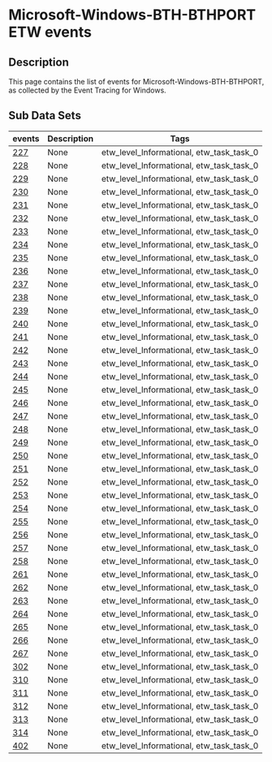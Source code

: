 # Microsoft-Windows-BTH-BTHPORT ETW events

## Description
This page contains the list of events for Microsoft-Windows-BTH-BTHPORT, as collected by the Event Tracing for Windows.

## Sub Data Sets
|events|Description|Tags|
|---|---|---|
|[227](events/event-227.md)|None|etw_level_Informational, etw_task_task_0|
|[228](events/event-228.md)|None|etw_level_Informational, etw_task_task_0|
|[229](events/event-229.md)|None|etw_level_Informational, etw_task_task_0|
|[230](events/event-230.md)|None|etw_level_Informational, etw_task_task_0|
|[231](events/event-231.md)|None|etw_level_Informational, etw_task_task_0|
|[232](events/event-232.md)|None|etw_level_Informational, etw_task_task_0|
|[233](events/event-233.md)|None|etw_level_Informational, etw_task_task_0|
|[234](events/event-234.md)|None|etw_level_Informational, etw_task_task_0|
|[235](events/event-235.md)|None|etw_level_Informational, etw_task_task_0|
|[236](events/event-236.md)|None|etw_level_Informational, etw_task_task_0|
|[237](events/event-237.md)|None|etw_level_Informational, etw_task_task_0|
|[238](events/event-238.md)|None|etw_level_Informational, etw_task_task_0|
|[239](events/event-239.md)|None|etw_level_Informational, etw_task_task_0|
|[240](events/event-240.md)|None|etw_level_Informational, etw_task_task_0|
|[241](events/event-241.md)|None|etw_level_Informational, etw_task_task_0|
|[242](events/event-242.md)|None|etw_level_Informational, etw_task_task_0|
|[243](events/event-243.md)|None|etw_level_Informational, etw_task_task_0|
|[244](events/event-244.md)|None|etw_level_Informational, etw_task_task_0|
|[245](events/event-245.md)|None|etw_level_Informational, etw_task_task_0|
|[246](events/event-246.md)|None|etw_level_Informational, etw_task_task_0|
|[247](events/event-247.md)|None|etw_level_Informational, etw_task_task_0|
|[248](events/event-248.md)|None|etw_level_Informational, etw_task_task_0|
|[249](events/event-249.md)|None|etw_level_Informational, etw_task_task_0|
|[250](events/event-250.md)|None|etw_level_Informational, etw_task_task_0|
|[251](events/event-251.md)|None|etw_level_Informational, etw_task_task_0|
|[252](events/event-252.md)|None|etw_level_Informational, etw_task_task_0|
|[253](events/event-253.md)|None|etw_level_Informational, etw_task_task_0|
|[254](events/event-254.md)|None|etw_level_Informational, etw_task_task_0|
|[255](events/event-255.md)|None|etw_level_Informational, etw_task_task_0|
|[256](events/event-256.md)|None|etw_level_Informational, etw_task_task_0|
|[257](events/event-257.md)|None|etw_level_Informational, etw_task_task_0|
|[258](events/event-258.md)|None|etw_level_Informational, etw_task_task_0|
|[261](events/event-261.md)|None|etw_level_Informational, etw_task_task_0|
|[262](events/event-262.md)|None|etw_level_Informational, etw_task_task_0|
|[263](events/event-263.md)|None|etw_level_Informational, etw_task_task_0|
|[264](events/event-264.md)|None|etw_level_Informational, etw_task_task_0|
|[265](events/event-265.md)|None|etw_level_Informational, etw_task_task_0|
|[266](events/event-266.md)|None|etw_level_Informational, etw_task_task_0|
|[267](events/event-267.md)|None|etw_level_Informational, etw_task_task_0|
|[302](events/event-302.md)|None|etw_level_Informational, etw_task_task_0|
|[310](events/event-310.md)|None|etw_level_Informational, etw_task_task_0|
|[311](events/event-311.md)|None|etw_level_Informational, etw_task_task_0|
|[312](events/event-312.md)|None|etw_level_Informational, etw_task_task_0|
|[313](events/event-313.md)|None|etw_level_Informational, etw_task_task_0|
|[314](events/event-314.md)|None|etw_level_Informational, etw_task_task_0|
|[402](events/event-402.md)|None|etw_level_Informational, etw_task_task_0|

